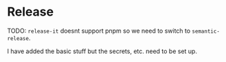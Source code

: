 # Release
TODO: `release-it` doesnt support pnpm so we need to switch to `semantic-release`.

I have added the basic stuff but the secrets, etc. need to be set up.